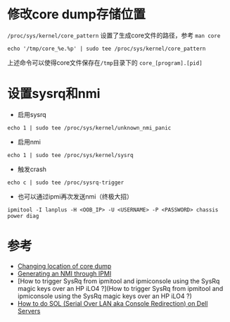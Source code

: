 # 修改core dump存储位置

`/proc/sys/kernel/core_pattern` 设置了生成core文件的路径，参考 `man core`

```
echo '/tmp/core_%e.%p' | sudo tee /proc/sys/kernel/core_pattern
```

上述命令可以使得core文件保存在`/tmp`目录下的 `core_[program].[pid]`

# 设置sysrq和nmi

* 启用sysrq

```
echo 1 | sudo tee /proc/sys/kernel/unknown_nmi_panic
```

* 启用nmi

```
echo 1 | sudo tee /proc/sys/kernel/sysrq
```

* 触发crash

```
echo c | sudo tee /proc/sysrq-trigger
```

* 也可以通过ipmi再次发送nmi（终极大招）

```
ipmitool -I lanplus -H <OOB_IP> -U <USERNAME> -P <PASSWORD> chassis power diag
```

# 参考

* [Changing location of core dump](http://stackoverflow.com/questions/16048101/changing-location-of-core-dump)
* [Generating an NMI through IPMI](http://www.ibm.com/support/knowledgecenter/linuxonibm/liaai.crashdump/liaaicrashdumpnmiipmi.htm)
* [How to trigger SysRq from ipmitool and ipmiconsole using the SysRq magic keys over an HP iLO4 ?](How to trigger SysRq from ipmitool and ipmiconsole using the SysRq magic keys over an HP iLO4 ?)
* [How to do SOL (Serial Over LAN aka Console Redirection) on Dell Servers](https://www.symantec.com/connect/articles/how-do-sol-serial-over-lan-aka-console-redirection-dell-servers)